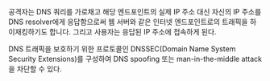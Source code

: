 공격자는 DNS 쿼리를 가로채고 해당 엔드포인트의 실제 IP 주소 대신 자신의 IP 주소를 DNS resolver에게 응답함으로써 웹 서버와 같은 인터넷 엔드포인트로의 트래픽을 하이재킹하기도 합니다. 그리고 사용자는 응답된 IP 주소에 접속하게 된다.

DNS 트래픽을 보호하기 위한 프로토콜인 DNSSEC(Domain Name System Security Extensions)를 구성하여 DNS spoofing 또는 man-in-the-middle attack을 차단할 수 있다.